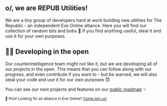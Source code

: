 ## o/, we are REPUB Utilities!

We are a tiny group of developers hard at work building new utilities for The Republic - an independent Eve Online alliance. Here you will find our collection of random bits and bobs 🔩 If you find anything useful, steal it and use it for your own purposes.

## 👨‍💻 Developing in the open

Our counterintelligence team might not like it, but we are developing all of our projects in the open. This means that you can follow along with our progress, and even contribute if you want to - but be warned, we will also steal your code and use it for our own purposes 😈

You can see our next projects and features on our [public roadmap]() ✨

<sub>🤫 Psst! Looking for an alliance in Eve Online? [Come join us!](https://repub.gg/)</sub>
